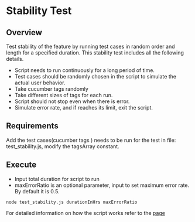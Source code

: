 # Stability Test

## Overview

Test stability of the feature by running test cases in random order and length for a specified duration.
This stability test includes all the following details.

- Script needs to run continuously for a long period of time.
- Test cases should be randomly chosen in the script to simulate the actual user behavior.
- Take cucumber tags randomly
- Take different sizes of tags for each run.
- Script should not stop even when there is error.
- Simulate error rate, and if reaches its limit, exit the script.

## Requirements

Add the test cases(cucumber tags ) needs to be run for the test in file: test_stability.js, modify the tagsArray constant.

## Execute

- Input total duration for script to run
- maxErrorRatio is an optional parameter, input to set maximum error rate. By default it is 0.5.

```
node test_stability.js durationInHrs maxErrorRatio
```

For detailed information on how the script works refer to the [page](https://microstrategy.atlassian.net/wiki/spaces/TTWF/pages/827332679/Automation+for+Stability+Test)
